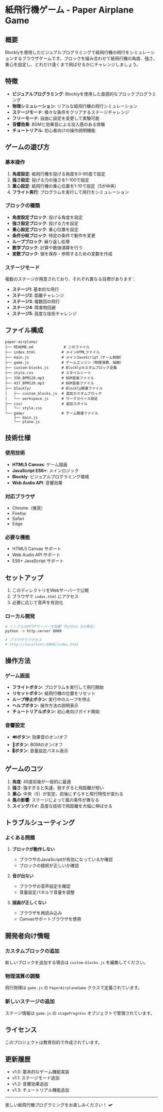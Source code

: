 # 紙飛行機ゲーム - Paper Airplane Game

## 概要

Blocklyを使用したビジュアルプログラミングで紙飛行機の飛行をシミュレーションするブラウザゲームです。ブロックを組み合わせて紙飛行機の角度、強さ、重心を設定し、どれだけ遠くまで飛ばせるかにチャレンジしましょう。

## 特徴

- **ビジュアルプログラミング**: Blocklyを使用した直感的なブロックプログラミング
- **物理シミュレーション**: リアルな紙飛行機の飛行シミュレーション
- **ステージモード**: 様々な条件をクリアするステージチャレンジ
- **フリーモード**: 自由に設定を変更して実験可能
- **音響効果**: BGMと効果音による没入感のある体験
- **チュートリアル**: 初心者向けの操作説明機能

## ゲームの遊び方

### 基本操作

1. **角度設定**: 紙飛行機を投げる角度を0-90度で設定
2. **強さ設定**: 投げる力の強さを1-100で設定
3. **重心設定**: 紙飛行機の重心位置を1-10で設定（5が中央）
4. **フライト実行**: プログラムを実行して飛行をシミュレーション

### ブロックの種類

- **角度設定ブロック**: 投げる角度を設定
- **強さ設定ブロック**: 投げる力を設定
- **重心設定ブロック**: 重心位置を設定
- **条件分岐ブロック**: 特定の条件で動作を変更
- **ループブロック**: 繰り返し処理
- **数学ブロック**: 計算や数値演算を行う
- **変数ブロック**: 値を保存・参照するための変数を作成

### ステージモード

複数のステージが用意されており、それぞれ異なる目標があります：

- **ステージ1**: 基本的な飛行
- **ステージ2**: 距離チャレンジ
- **ステージ3**: 複数回の飛行
- **ステージ4**: 障害物回避
- **ステージ5**: 高度な技術チャレンジ

## ファイル構成

```
paper-airplane/
├── README.md              # このファイル
├── index.html            # メインHTMLファイル
├── main.js               # メインJavaScript（ゲーム制御）
├── game.js               # ゲームエンジン（物理演算、描画）
├── custom-blocks.js      # Blocklyカスタムブロック定義
├── style.css             # スタイルシート
├── 330_BPM120.mp3        # BGM音楽ファイル
├── 437_BPM120.mp3        # BGM音楽ファイル
├── blockly/              # Blockly関連ファイル
│   ├── custom_blocks.js  # 追加カスタムブロック
│   └── workspace.js      # ワークスペース設定
├── css/                  # 追加スタイル
│   └── style.css
└── game/                 # ゲーム関連ファイル
    ├── main.js
    └── plane.js
```

## 技術仕様

### 使用技術

- **HTML5 Canvas**: ゲーム描画
- **JavaScript ES6+**: メインロジック
- **Blockly**: ビジュアルプログラミング環境
- **Web Audio API**: 音響効果

### 対応ブラウザ

- Chrome（推奨）
- Firefox
- Safari
- Edge

### 必要な機能

- HTML5 Canvas サポート
- Web Audio API サポート
- ES6+ JavaScript サポート

## セットアップ

1. このディレクトリをWebサーバーで公開
2. ブラウザで `index.html` にアクセス
3. 必要に応じて音声を有効化

### ローカル開発

```bash
# シンプルなHTTPサーバーを起動（Python 3の場合）
python -m http.server 8000

# ブラウザでアクセス
# http://localhost:8000/index.html
```

## 操作方法

### ゲーム画面

- **フライトボタン**: プログラムを実行して飛行開始
- **リセットボタン**: 紙飛行機の位置をリセット
- **ループ停止ボタン**: 実行中のループを停止
- **ヘルプボタン**: 操作方法の説明表示
- **チュートリアルボタン**: 初心者向けガイド開始

### 音響設定

- **🔊ボタン**: 効果音のオン/オフ
- **🎵ボタン**: BGMのオン/オフ  
- **🎚️ボタン**: 音量設定パネル表示

## ゲームのコツ

1. **角度**: 45度前後が一般的に最適
2. **強さ**: 強すぎると失速、弱すぎると飛距離が短い
3. **重心**: 中央（5）が安定、前後にずらすと飛行特性が変わる
4. **風の影響**: ステージによって風の条件が異なる
5. **スイングバイ**: 高度な技術で飛距離を大幅に伸ばせる

## トラブルシューティング

### よくある問題

1. **ブロックが動作しない**
   - ブラウザのJavaScriptが有効になっているか確認
   - ブロックの接続が正しいか確認

2. **音が出ない**
   - ブラウザの音声設定を確認
   - 音量設定パネルで音量を調整

3. **描画が正しくない**
   - ブラウザを再読み込み
   - Canvasサポートブラウザを使用

## 開発者向け情報

### カスタムブロックの追加

新しいブロックを追加する場合は `custom-blocks.js` を編集してください。

### 物理演算の調整

飛行物理は `game.js` の `PaperAirplaneGame` クラスで定義されています。

### 新しいステージの追加

ステージ情報は `game.js` の `stageProgress` オブジェクトで管理されています。

## ライセンス

このプロジェクトは教育目的で作成されています。

## 更新履歴

- v1.0: 基本的なゲーム機能実装
- v1.1: ステージモード追加
- v1.2: 音響効果追加
- v1.3: チュートリアル機能追加

---

楽しい紙飛行機プログラミングをお楽しみください！ 🛩️

